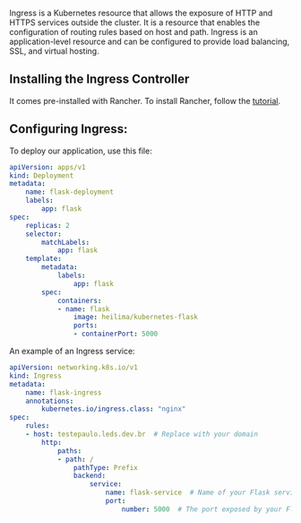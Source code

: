 Ingress is a Kubernetes resource that allows the exposure of HTTP and HTTPS services outside the cluster. It is a resource that enables the configuration of routing rules based on host and path. Ingress is an application-level resource and can be configured to provide load balancing, SSL, and virtual hosting.

## Installing the Ingress Controller

It comes pre-installed with Rancher. To install Rancher, follow the [tutorial](./1-rancher.md).

## Configuring Ingress:

To deploy our application, use this file:

```yaml
apiVersion: apps/v1
kind: Deployment
metadata:
    name: flask-deployment
    labels:
        app: flask
spec:
    replicas: 2
    selector:
        matchLabels:
            app: flask
    template:
        metadata:
            labels:
                app: flask
        spec:
            containers:
            - name: flask
                image: heilima/kubernetes-flask
                ports:
                - containerPort: 5000
```

An example of an Ingress service:

```yaml
apiVersion: networking.k8s.io/v1
kind: Ingress
metadata:
    name: flask-ingress
    annotations:
        kubernetes.io/ingress.class: "nginx"
spec:
    rules:
    - host: testepaulo.leds.dev.br  # Replace with your domain
        http:
            paths:
            - path: /
                pathType: Prefix
                backend:
                    service:
                        name: flask-service  # Name of your Flask service
                        port:
                            number: 5000  # The port exposed by your Flask service
```